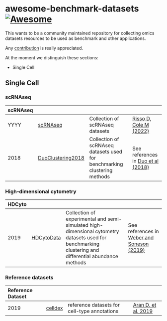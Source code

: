 # awesome-benchmark-datasets [![Awesome](https://awesome.re/badge-flat2.svg)](https://awesome.re)

This wants to be a community maintained repository for collecting omics datasets resources to be used as benchmark and other applications. 

Any [contribution](https://github.com/drighelli/awesome-benchmark-datasets/blob/main/CONTRIBUTING.md) is really appreciated.

At the moment we distinguish these sections:

- Single Cell 

## Single Cell

### scRNAseq

|scRNAseq||||
|:-|:-|:-|:-|
|YYYY|[scRNAseq](https://bioconductor.org/packages/release/data/experiment/html/scRNAseq.html)|Collection of scRNAseq datasets| [Risso D, Cole M (2022)](https://bioconductor.org/packages/release/data/experiment/html/scRNAseq.html)|  
|2018|[DuoClustering2018](https://bioconductor.org/packages/DuoClustering2018/)|Collection of scRNAseq datasets used for benchmarking clustering methods| See references in [Duo et al (2018)](https://f1000research.com/articles/7-1141)|  

### High-dimensional cytometry

|HDCyto||||
|:-|:-|:-|:-|
|2019|[HDCytoData](https://bioconductor.org/packages/HDCytoData/)|Collection of experimental and semi-simulated high-dimensional cytometry datasets used for benchmarking clustering and differential abundance methods| See references in [Weber and Soneson (2019)](https://f1000research.com/articles/8-1459)|  

### Reference datasets
|Reference Dataset||||
|:-|:-|:-|:-|
|2019|[celldex](https://bioconductor.org/packages/3.15/data/experiment/html/celldex.html)|reference datasets for cell-type annotations|[Aran D. et al. 2019](https://www.nature.com/articles/s41590-018-0276-y)

